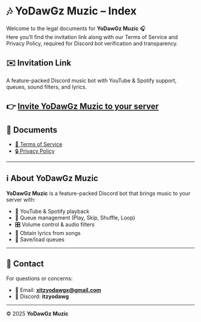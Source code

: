 # 🎶 YoDawGz Muzic – Index

Welcome to the legal documents for **YoDawGz Muzic** 🎧  
Here you’ll find the invitation link along with our Terms of Service and Privacy Policy, required for Discord bot verification and transparency.  

## ✉️ Invitation Link

A feature-packed Discord music bot with YouTube & Spotify support, queues, sound filters, and lyrics.  

👉 [**Invite YoDawGz Muzic to your server**](https://discord.com/oauth2/authorize?client_id=1417303516950560788)
---

## 📜 Documents
- [📜 Terms of Service](./Terms%20of%20Service.md)  
- [🔒 Privacy Policy](./Privacy%20Policy.md)  

---

## ℹ️ About YoDawGz Muzic
**YoDawGz Muzic** is a feature-packed Discord bot that brings music to your server with:  
- 🎵 YouTube & Spotify playback  
- 📜 Queue management (Play, Skip, Shuffle, Loop)
- 🎛️ Volume control & audio filters
- 🎤 Obtain lyrics from songs  
- 💾 Save/load queues


---

## 📝 Contact
For questions or concerns:  
- 📧 Email: **xitzyodawgx@gmail.com**  
- 💬 Discord: **itzyodawg**

---

© 2025 **YoDawGz Muzic**
